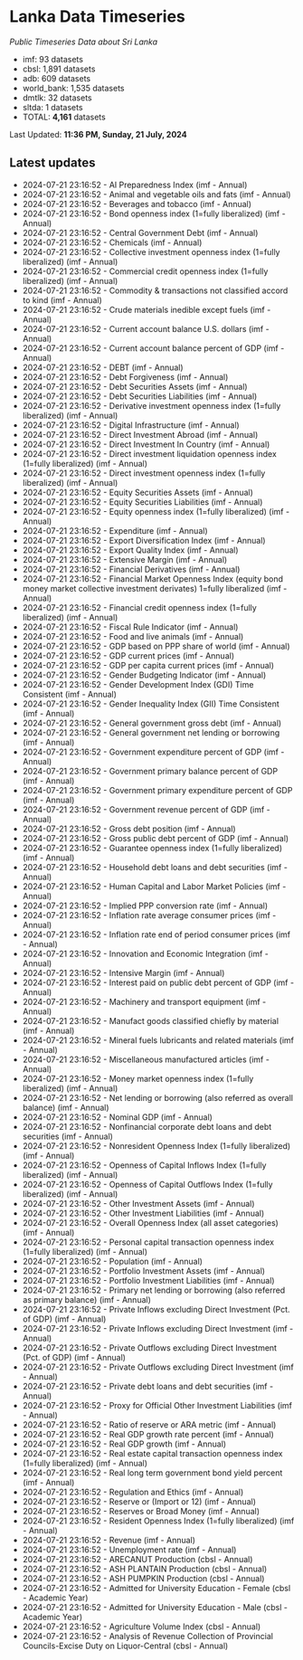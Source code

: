 # Lanka Data Timeseries
*Public Timeseries Data about Sri Lanka*

* imf: 93 datasets
* cbsl: 1,891 datasets
* adb: 609 datasets
* world_bank: 1,535 datasets
* dmtlk: 32 datasets
* sltda: 1 datasets
* TOTAL: **4,161** datasets

Last Updated: **11:36 PM, Sunday, 21 July, 2024**

## Latest updates

* 2024-07-21 23:16:52 - AI Preparedness Index (imf - Annual)
* 2024-07-21 23:16:52 - Animal and vegetable oils and fats (imf - Annual)
* 2024-07-21 23:16:52 - Beverages and tobacco (imf - Annual)
* 2024-07-21 23:16:52 - Bond openness index (1=fully liberalized) (imf - Annual)
* 2024-07-21 23:16:52 - Central Government Debt (imf - Annual)
* 2024-07-21 23:16:52 - Chemicals (imf - Annual)
* 2024-07-21 23:16:52 - Collective investment openness index (1=fully liberalized) (imf - Annual)
* 2024-07-21 23:16:52 - Commercial credit openness index (1=fully liberalized) (imf - Annual)
* 2024-07-21 23:16:52 - Commodity & transactions not classified accord to kind (imf - Annual)
* 2024-07-21 23:16:52 - Crude materials inedible except fuels (imf - Annual)
* 2024-07-21 23:16:52 - Current account balance U.S. dollars (imf - Annual)
* 2024-07-21 23:16:52 - Current account balance percent of GDP (imf - Annual)
* 2024-07-21 23:16:52 - DEBT (imf - Annual)
* 2024-07-21 23:16:52 - Debt Forgiveness (imf - Annual)
* 2024-07-21 23:16:52 - Debt Securities Assets (imf - Annual)
* 2024-07-21 23:16:52 - Debt Securities Liabilities (imf - Annual)
* 2024-07-21 23:16:52 - Derivative investment openness index (1=fully liberalized) (imf - Annual)
* 2024-07-21 23:16:52 - Digital Infrastructure (imf - Annual)
* 2024-07-21 23:16:52 - Direct Investment Abroad (imf - Annual)
* 2024-07-21 23:16:52 - Direct Investment In Country (imf - Annual)
* 2024-07-21 23:16:52 - Direct investment liquidation openness index (1=fully liberalized) (imf - Annual)
* 2024-07-21 23:16:52 - Direct investment openness index (1=fully liberalized) (imf - Annual)
* 2024-07-21 23:16:52 - Equity Securities Assets (imf - Annual)
* 2024-07-21 23:16:52 - Equity Securities Liabilities (imf - Annual)
* 2024-07-21 23:16:52 - Equity openness index (1=fully liberalized) (imf - Annual)
* 2024-07-21 23:16:52 - Expenditure (imf - Annual)
* 2024-07-21 23:16:52 - Export Diversification Index (imf - Annual)
* 2024-07-21 23:16:52 - Export Quality Index (imf - Annual)
* 2024-07-21 23:16:52 - Extensive Margin (imf - Annual)
* 2024-07-21 23:16:52 - Financial Derivatives (imf - Annual)
* 2024-07-21 23:16:52 - Financial Market Openness Index (equity bond money market collective investment derivates) 1=fully liberalized (imf - Annual)
* 2024-07-21 23:16:52 - Financial credit openness index (1=fully liberalized) (imf - Annual)
* 2024-07-21 23:16:52 - Fiscal Rule Indicator (imf - Annual)
* 2024-07-21 23:16:52 - Food and live animals (imf - Annual)
* 2024-07-21 23:16:52 - GDP based on PPP share of world (imf - Annual)
* 2024-07-21 23:16:52 - GDP current prices (imf - Annual)
* 2024-07-21 23:16:52 - GDP per capita current prices (imf - Annual)
* 2024-07-21 23:16:52 - Gender Budgeting Indicator (imf - Annual)
* 2024-07-21 23:16:52 - Gender Development Index (GDI) Time Consistent (imf - Annual)
* 2024-07-21 23:16:52 - Gender Inequality Index (GII) Time Consistent (imf - Annual)
* 2024-07-21 23:16:52 - General government gross debt (imf - Annual)
* 2024-07-21 23:16:52 - General government net lending or borrowing (imf - Annual)
* 2024-07-21 23:16:52 - Government expenditure percent of GDP (imf - Annual)
* 2024-07-21 23:16:52 - Government primary balance percent of GDP (imf - Annual)
* 2024-07-21 23:16:52 - Government primary expenditure percent of GDP (imf - Annual)
* 2024-07-21 23:16:52 - Government revenue percent of GDP (imf - Annual)
* 2024-07-21 23:16:52 - Gross debt position (imf - Annual)
* 2024-07-21 23:16:52 - Gross public debt percent of GDP (imf - Annual)
* 2024-07-21 23:16:52 - Guarantee openness index (1=fully liberalized) (imf - Annual)
* 2024-07-21 23:16:52 - Household debt loans and debt securities (imf - Annual)
* 2024-07-21 23:16:52 - Human Capital and Labor Market Policies (imf - Annual)
* 2024-07-21 23:16:52 - Implied PPP conversion rate (imf - Annual)
* 2024-07-21 23:16:52 - Inflation rate average consumer prices (imf - Annual)
* 2024-07-21 23:16:52 - Inflation rate end of period consumer prices (imf - Annual)
* 2024-07-21 23:16:52 - Innovation and Economic Integration (imf - Annual)
* 2024-07-21 23:16:52 - Intensive Margin (imf - Annual)
* 2024-07-21 23:16:52 - Interest paid on public debt percent of GDP (imf - Annual)
* 2024-07-21 23:16:52 - Machinery and transport equipment (imf - Annual)
* 2024-07-21 23:16:52 - Manufact goods classified chiefly by material (imf - Annual)
* 2024-07-21 23:16:52 - Mineral fuels lubricants and related materials (imf - Annual)
* 2024-07-21 23:16:52 - Miscellaneous manufactured articles (imf - Annual)
* 2024-07-21 23:16:52 - Money market openness index (1=fully liberalized) (imf - Annual)
* 2024-07-21 23:16:52 - Net lending or borrowing (also referred as overall balance) (imf - Annual)
* 2024-07-21 23:16:52 - Nominal GDP (imf - Annual)
* 2024-07-21 23:16:52 - Nonfinancial corporate debt loans and debt securities (imf - Annual)
* 2024-07-21 23:16:52 - Nonresident Openness Index (1=fully liberalized) (imf - Annual)
* 2024-07-21 23:16:52 - Openness of Capital Inflows Index (1=fully liberalized) (imf - Annual)
* 2024-07-21 23:16:52 - Openness of Capital Outflows Index (1=fully liberalized) (imf - Annual)
* 2024-07-21 23:16:52 - Other Investment Assets (imf - Annual)
* 2024-07-21 23:16:52 - Other Investment Liabilities (imf - Annual)
* 2024-07-21 23:16:52 - Overall Openness Index (all asset categories) (imf - Annual)
* 2024-07-21 23:16:52 - Personal capital transaction openness index (1=fully liberalized) (imf - Annual)
* 2024-07-21 23:16:52 - Population (imf - Annual)
* 2024-07-21 23:16:52 - Portfolio Investment Assets (imf - Annual)
* 2024-07-21 23:16:52 - Portfolio Investment Liabilities (imf - Annual)
* 2024-07-21 23:16:52 - Primary net lending or borrowing (also referred as primary balance) (imf - Annual)
* 2024-07-21 23:16:52 - Private Inflows excluding Direct Investment (Pct. of GDP) (imf - Annual)
* 2024-07-21 23:16:52 - Private Inflows excluding Direct Investment (imf - Annual)
* 2024-07-21 23:16:52 - Private Outflows excluding Direct Investment (Pct. of GDP) (imf - Annual)
* 2024-07-21 23:16:52 - Private Outflows excluding Direct Investment (imf - Annual)
* 2024-07-21 23:16:52 - Private debt loans and debt securities (imf - Annual)
* 2024-07-21 23:16:52 - Proxy for Official Other Investment Liabilities (imf - Annual)
* 2024-07-21 23:16:52 - Ratio of reserve or ARA metric (imf - Annual)
* 2024-07-21 23:16:52 - Real GDP growth rate percent (imf - Annual)
* 2024-07-21 23:16:52 - Real GDP growth (imf - Annual)
* 2024-07-21 23:16:52 - Real estate capital transaction openness index (1=fully liberalized) (imf - Annual)
* 2024-07-21 23:16:52 - Real long term government bond yield percent (imf - Annual)
* 2024-07-21 23:16:52 - Regulation and Ethics (imf - Annual)
* 2024-07-21 23:16:52 - Reserve or (Import or 12) (imf - Annual)
* 2024-07-21 23:16:52 - Reserves or Broad Money (imf - Annual)
* 2024-07-21 23:16:52 - Resident Openness Index (1=fully liberalized) (imf - Annual)
* 2024-07-21 23:16:52 - Revenue (imf - Annual)
* 2024-07-21 23:16:52 - Unemployment rate (imf - Annual)
* 2024-07-21 23:16:52 - ARECANUT Production (cbsl - Annual)
* 2024-07-21 23:16:52 - ASH PLANTAIN Production (cbsl - Annual)
* 2024-07-21 23:16:52 - ASH PUMPKIN Production (cbsl - Annual)
* 2024-07-21 23:16:52 - Admitted for University Education - Female (cbsl - Academic Year)
* 2024-07-21 23:16:52 - Admitted for University Education - Male (cbsl - Academic Year)
* 2024-07-21 23:16:52 - Agriculture Volume Index (cbsl - Annual)
* 2024-07-21 23:16:52 - Analysis of Revenue Collection of Provincial Councils-Excise Duty on Liquor-Central (cbsl - Annual)